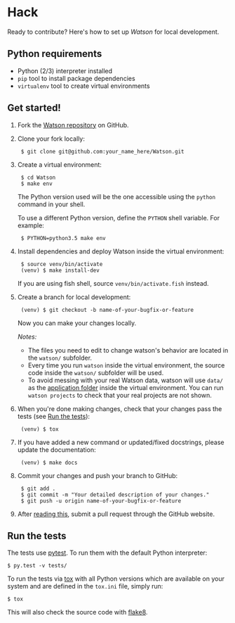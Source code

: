 # Hack

Ready to contribute? Here's how to set up *Watson* for local development.

## Python requirements
* Python (2/3) interpreter installed
* `pip` tool to install package dependencies
* `virtualenv` tool to create virtual environments

## Get started!

1. Fork the [Watson repository](https://github.com/TailorDev/Watson/) on GitHub.

2. Clone your fork locally:

        $ git clone git@github.com:your_name_here/Watson.git

3. Create a virtual environment:

        $ cd Watson
        $ make env

    The Python version used will be the one accessible using the `python`
    command in your shell.

    To use a different Python version, define the `PYTHON` shell variable.
    For example:

        $ PYTHON=python3.5 make env

4. Install dependencies and deploy Watson inside the virtual environment:

        $ source venv/bin/activate
        (venv) $ make install-dev

    If you are using fish shell, source `venv/bin/activate.fish` instead.

5. Create a branch for local development:

        (venv) $ git checkout -b name-of-your-bugfix-or-feature

    Now you can make your changes locally.

    _Notes:_

    - The files you need to edit to change watson's behavior are located in the
      `watson/` subfolder.
    - Every time you run `watson` inside the virtual environment, the source
      code inside the `watson/` subfolder will be used.
    - To avoid messing with your real Watson data, watson will use `data/` as
      the [application folder](../user-guide/configuration/#application-folder)
      inside the virtual environment. You can run `watson projects` to check
      that your real projects are not shown.

6. When you're done making changes, check that your changes pass the tests
    (see [Run the tests](#run-the-tests)):

        (venv) $ tox

7. If you have added a new command or updated/fixed docstrings, please update
    the documentation:

        (venv) $ make docs

8. Commit your changes and push your branch to GitHub:

        $ git add .
        $ git commit -m "Your detailed description of your changes."
        $ git push -u origin name-of-your-bugfix-or-feature

9. After [reading this](./pr-guidelines.md), submit a pull request through the
    GitHub website.

<a href="#run-the-tests"></a>
## Run the tests

The tests use [pytest](http://pytest.org/). To run them with the default Python
interpreter:

    $ py.test -v tests/

To run the tests via [tox](http://tox.testrun.org/) with all Python versions
which are available on your system and are defined in the `tox.ini` file,
simply run:

    $ tox

This will also check the source code with [flake8](http://flake8.pycqa.org).

